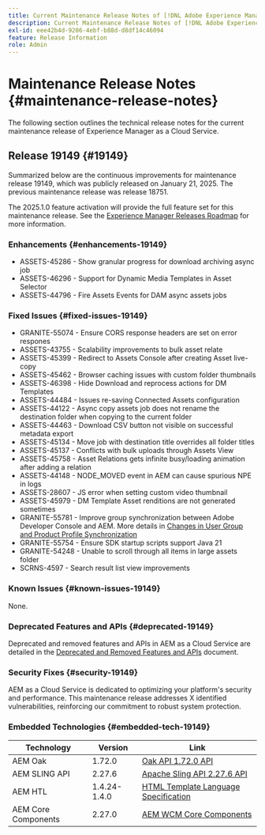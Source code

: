```yaml
---
title: Current Maintenance Release Notes of [!DNL Adobe Experience Manager] as a Cloud Service.
description: Current Maintenance Release Notes of [!DNL Adobe Experience Manager] as a Cloud Service.
exl-id: eee42b4d-9206-4ebf-b88d-d8df14c46094
feature: Release Information
role: Admin
---
```


# Maintenance Release Notes {#maintenance-release-notes}

The following section outlines the technical release notes for the current maintenance release of Experience Manager as a Cloud Service.

## Release 19149 {#19149}

Summarized below are the continuous improvements for maintenance release 19149, which was publicly released on January 21, 2025. The previous maintenance release was release 18751.

The 2025.1.0 feature activation will provide the full feature set for this maintenance release. See the [Experience Manager Releases Roadmap](https://experienceleague.adobe.com/en/docs/experience-manager-release-information/aem-release-updates/update-releases-roadmap) for more information.

### Enhancements {#enhancements-19149}

* ASSETS-45286 - Show granular progress for download archiving async job
* ASSETS-46296 - Support for Dynamic Media Templates in Asset Selector
* ASSETS-44796 - Fire Assets Events for DAM async assets jobs

### Fixed Issues {#fixed-issues-19149}
* GRANITE-55074 - Ensure CORS response headers are set on error respones
* ASSETS-43755 - Scalability improvements to bulk asset relate
* ASSETS-45399 - Redirect to Assets Console after creating Asset live-copy
* ASSETS-45462 - Browser caching issues with custom folder thumbnails
* ASSETS-46398 - Hide Download and reprocess actions for DM Templates
* ASSETS-44484 - Issues re-saving Connected Assets configuration
* ASSETS-44122 - Async copy assets job does not rename the destination folder when copying to the current folder
* ASSETS-44463 - Download CSV button not visible on successful metadata export
* ASSETS-45134 - Move job with destination title overrides all folder titles
* ASSETS-45137 - Conflicts with bulk uploads through Assets View
* ASSETS-45758 - Asset Relations gets infinite busy/loading animation after adding a relation
* ASSETS-44148 - NODE_MOVED event in AEM can cause spurious NPE in logs
* ASSETS-28607 - JS error when setting custom video thumbnail
* ASSETS-45979 - DM Template Asset renditions are not generated sometimes
* GRANITE-55781 -  Improve group synchronization between Adobe Developer Console and AEM. More details in [Changes in User Group and Product Profile Synchronization](https://experienceleague.adobe.com/en/docs/experience-manager-cloud-service/content/security/changes-in-user-group-and-product-profile-synchronization)
* GRANITE-55754 - Ensure SDK startup scripts support Java 21
* GRANITE-54248 - Unable to scroll through all items in large assets folder
* SCRNS-4597 - Search result list view improvements


### Known Issues {#known-issues-19149}

None.

### Deprecated Features and APIs {#deprecated-19149}

Deprecated and removed features and APIs in AEM as a Cloud Service are detailed in the [Deprecated and Removed Features and APIs](/help/release-notes/deprecated-removed-features.md) document.

### Security Fixes {#security-19149}

AEM as a Cloud Service is dedicated to optimizing your platform's security and performance. This maintenance release addresses X identified vulnerabilities, reinforcing our commitment to robust system protection.

### Embedded Technologies {#embedded-tech-19149}

|Technology|Version|Link|
|---|---|---|
|AEM Oak | 1.72.0|[Oak API 1.72.0 API](https://www.javadoc.io/doc/org.apache.jackrabbit/oak-api/1.72.0/index.html)| 
|AEM SLING API | 2.27.6 |[Apache Sling API 2.27.6 API](https://www.javadoc.io/doc/org.apache.sling/org.apache.sling.api/latest/index.html)|
|AEM HTL| 1.4.24-1.4.0 |[HTML Template Language Specification](https://github.com/adobe/htl-spec)|
|AEM Core Components| 2.27.0|[AEM WCM Core Components](https://github.com/adobe/aem-core-wcm-components)|
